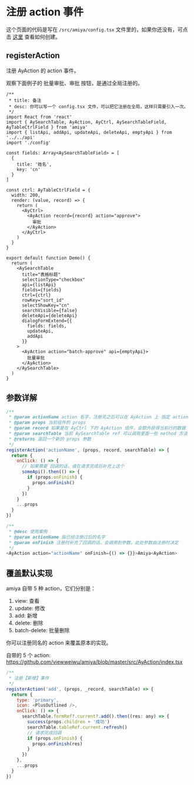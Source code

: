 # 注册 action 事件

这个页面的代码是写在 `/src/amiya/config.tsx` 文件里的，如果你还没有，可点击 [这里](../) 查看如何创建。

## registerAction

注册 AyAction 的 action 事件。

观察下面例子的 批量审批、审批 按钮，是通过全局注册的。

```tsx
/**
 * title: 备注
 * desc: 你可以写一个 config.tsx 文件，可以把它注册在全局，这样只需要引入一次。
 */
import React from 'react'
import { AySearchTable, AyAction, AyCtrl, AySearchTableField, AyTableCtrlField } from 'amiya'
import { listApi, addApi, updateApi, deleteApi, emptyApi } from '../../api'
import './config'

const fields: Array<AySearchTableField> = [
  {
    title: '姓名',
    key: 'cn'
  }
]

const ctrl: AyTableCtrlField = {
  width: 200,
  render: (value, record) => {
    return (
      <AyCtrl>
        <AyAction record={record} action="approve">
          审批
        </AyAction>
      </AyCtrl>
    )
  }
}

export default function Demo() {
  return (
    <AySearchTable
      title="表格标题"
      selectionType="checkbox"
      api={listApi}
      fields={fields}
      ctrl={ctrl}
      rowKey="sort_id"
      selectShowKey="cn"
      searchVisible={false}
      deleteApi={deleteApi}
      dialogFormExtend={{
        fields: fields,
        updateApi,
        addApi
      }}
    >
      <AyAction action="batch-approve" api={emptyApi}>
        批量审批
      </AyAction>
    </AySearchTable>
  )
}
```

## 参数详解

```js
/**
 * @param actionName action 名字，注册完之后可以在 AyAction 上 指定 action
 * @param props 当前组件的 props
 * @param record 如果是在 AyCtrl 下的 AyAction 组件，会额外获得当前行的数据
 * @param searchTable 当前 AySearchTable ref 可以调用里面一些 method 方法
 * @returns 返回一个新的 props 参数
 */
registerAction('actionName', (props, record, searchTable) => {
  return {
    onClick: () => {
      // 如果需要 回调的话，请在请求完成后补充上这个
      someApi().then(() => {
        if (props.onFinish) {
          props.onFinish()
        }
      })
    }
    ...props
  }
})

/**
 * @desc 使用案例
 * @param actionName 指已经注册过后的名字
 * @param onFinish 注册时补充了回调的话，会调用到参数，此处参数由注册时决定
 */
<AyAction action="actionName" onFinish={() => {}}>Amiya<AyAction>
```

## 覆盖默认实现

amiya 自带 5 种 action，它们分别是：

1. view: 查看
2. update: 修改
3. add: 新增
4. delete: 删除
5. batch-delete: 批量删除

你可以注册同名的 action 来覆盖原本的实现。

自带的 5 个 action: https://github.com/viewweiwu/amiya/blob/master/src/AyAction/index.tsx

```js
/**
 * 注册【新增】事件
 */
registerAction('add', (props, _record, searchTable) => {
  return {
    type: 'primary',
    icon: <PlusOutlined />,
    onClick: () => {
      searchTable.formRef?.current?.add().then((res: any) => {
        success(props.children + '成功')
        searchTable.tableRef.current.refresh()
        // 请求完成回调
        if (props.onFinish) {
          props.onFinish(res)
        }
      })
    },
    ...props
  }
})
```
